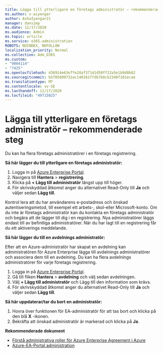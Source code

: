 ```yaml
---
title: Lägga till ytterligare en företags administratör – rekommenderade steg
ms.author: v-aiyengar
author: AshaIyengar21
manager: dansimp
ms.date: 12/17/2020
ms.audience: Admin
ms.topic: article
ms.service: o365-administration
ROBOTS: NOINDEX, NOFOLLOW
localization_priority: Normal
ms.collection: Adm_O365
ms.custom:
- "9004114"
- "7425"
ms.openlocfilehash: 436914e63e7fe28af371d1d50ff22a5e1b9d8b82
ms.sourcegitcommit: b5f05809732ac148161ffdb7b8cb2348f101ecae
ms.translationtype: MT
ms.contentlocale: sv-SE
ms.lasthandoff: 12/17/2020
ms.locfileid: "49715025"
---
```

# <a name="add-another-enterprise-administrator---recommended-steps"></a>Lägga till ytterligare en företags administratör – rekommenderade steg

Du kan ha flera företags administratörer i en företags registrering.

**Så här lägger du till ytterligare en företags administratör:**

1. Logga in på [Azure Enterprise Portal](https://ea.azure.com/).
1. Navigera till **Hantera**  >  **registrering**.
1. Klicka på **+ Lägg till administratör** längst upp till höger.
1. För skrivskyddad åtkomst anger du alternativet Read-Only till **Ja** och väljer sedan **Lägg till**.

Kontrol lera att du har användarens e-postadress och önskad autentiseringsmetod, till exempel ett arbets-, skol-eller Microsoft-konto. Om du inte är företags administratör kan du kontakta en företags administratör och begära att de lägger till dig i en registrering. Nya administratörer läggs endast till av befintliga administratörer. När du har lagt till en registrering får du ett aktiverings meddelande.

**Så här lägger du till en avdelnings administratör:**

Efter att en Azure-administratör har skapat en avdelning kan administratören för Azure Enterprise lägga till avdelnings administratörer och associera dem till en avdelning. Du kan ha flera avdelnings administratörer för varje företags registrering.

1. Logga in på [Azure Enterprise Portal](https://ea.azure.com/).
1. Gå till fliken **Hantera**  >  **avdelning** och välj sedan avdelningen.
1. Välj **+ Lägg till administratör** och Lägg till den information som krävs.
1. För skrivskyddad åtkomst anger du alternativet Read-Only till **Ja** och väljer sedan **Lägg till**.

**Så här uppdaterar/tar du bort en administratör:**

1. Hovra över funktionen för EA-administratör för att tas bort och klicka på den blå **X** -ikonen.
1. Bekräfta att önskad administratör är markerad och klicka på **Ja**.

**Rekommenderade dokument**

- [Förstå administrativa roller för Azure Enterprise Agreement i Azure](https://docs.microsoft.com/azure/billing/billing-understand-ea-roles)
- [Azure-EA-Portal administration](https://docs.microsoft.com/azure/billing/billing-ea-portal-administration)
